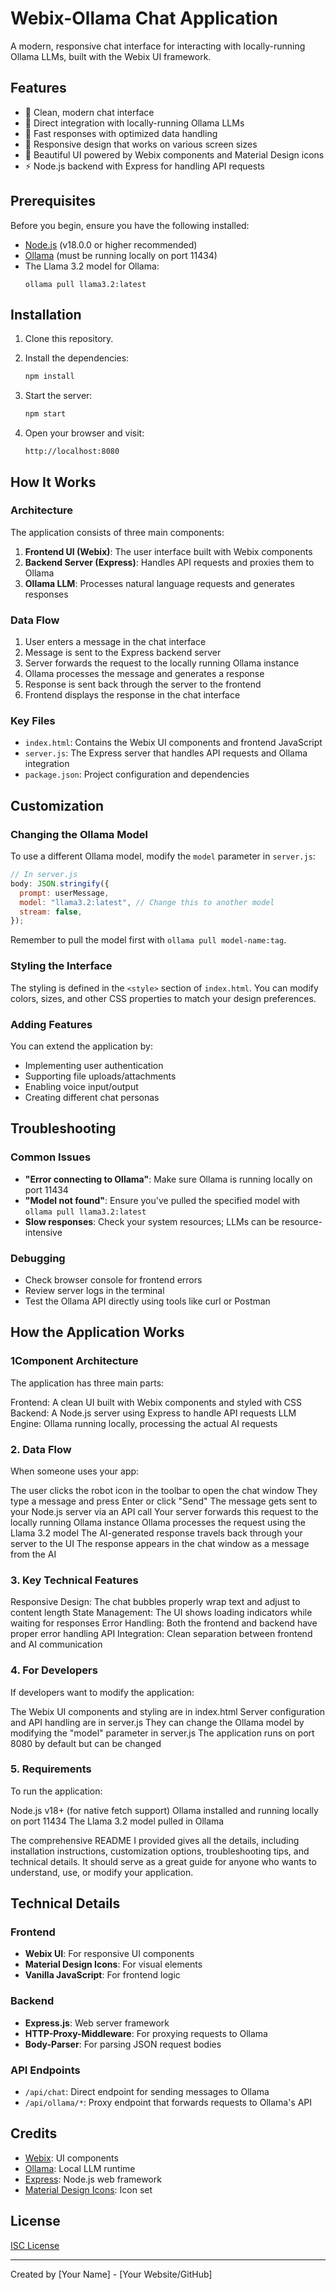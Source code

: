 # Webix-Ollama Chat Application

A modern, responsive chat interface for interacting with locally-running Ollama LLMs, built with the Webix UI framework.

## Features

- 💬 Clean, modern chat interface
- 🤖 Direct integration with locally-running Ollama LLMs
- 🚀 Fast responses with optimized data handling
- 📱 Responsive design that works on various screen sizes
- 🎨 Beautiful UI powered by Webix components and Material Design icons
- ⚡ Node.js backend with Express for handling API requests

## Prerequisites

Before you begin, ensure you have the following installed:

- [Node.js](https://nodejs.org/en/) (v18.0.0 or higher recommended)
- [Ollama](https://ollama.ai/download) (must be running locally on port 11434)
- The Llama 3.2 model for Ollama:
  ```
  ollama pull llama3.2:latest
  ```

## Installation

1. Clone this repository.

2. Install the dependencies:

   ```bash
   npm install
   ```

3. Start the server:

   ```bash
   npm start
   ```

4. Open your browser and visit:
   ```
   http://localhost:8080
   ```

## How It Works

### Architecture

The application consists of three main components:

1. **Frontend UI (Webix)**: The user interface built with Webix components
2. **Backend Server (Express)**: Handles API requests and proxies them to Ollama
3. **Ollama LLM**: Processes natural language requests and generates responses

### Data Flow

1. User enters a message in the chat interface
2. Message is sent to the Express backend server
3. Server forwards the request to the locally running Ollama instance
4. Ollama processes the message and generates a response
5. Response is sent back through the server to the frontend
6. Frontend displays the response in the chat interface

### Key Files

- `index.html`: Contains the Webix UI components and frontend JavaScript
- `server.js`: The Express server that handles API requests and Ollama integration
- `package.json`: Project configuration and dependencies

## Customization

### Changing the Ollama Model

To use a different Ollama model, modify the `model` parameter in `server.js`:

```javascript
// In server.js
body: JSON.stringify({
  prompt: userMessage,
  model: "llama3.2:latest", // Change this to another model
  stream: false,
});
```

Remember to pull the model first with `ollama pull model-name:tag`.

### Styling the Interface

The styling is defined in the `<style>` section of `index.html`. You can modify colors, sizes, and other CSS properties to match your design preferences.

### Adding Features

You can extend the application by:

- Implementing user authentication
- Supporting file uploads/attachments
- Enabling voice input/output
- Creating different chat personas

## Troubleshooting

### Common Issues

- **"Error connecting to Ollama"**: Make sure Ollama is running locally on port 11434
- **"Model not found"**: Ensure you've pulled the specified model with `ollama pull llama3.2:latest`
- **Slow responses**: Check your system resources; LLMs can be resource-intensive

### Debugging

- Check browser console for frontend errors
- Review server logs in the terminal
- Test the Ollama API directly using tools like curl or Postman

## How the Application Works

### 1Component Architecture

The application has three main parts:

Frontend: A clean UI built with Webix components and styled with CSS
Backend: A Node.js server using Express to handle API requests
LLM Engine: Ollama running locally, processing the actual AI requests

### 2. Data Flow

When someone uses your app:

The user clicks the robot icon in the toolbar to open the chat window
They type a message and press Enter or click "Send"
The message gets sent to your Node.js server via an API call
Your server forwards this request to the locally running Ollama instance
Ollama processes the request using the Llama 3.2 model
The AI-generated response travels back through your server to the UI
The response appears in the chat window as a message from the AI

### 3. Key Technical Features

Responsive Design: The chat bubbles properly wrap text and adjust to content length
State Management: The UI shows loading indicators while waiting for responses
Error Handling: Both the frontend and backend have proper error handling
API Integration: Clean separation between frontend and AI communication

### 4. For Developers

If developers want to modify the application:

The Webix UI components and styling are in index.html
Server configuration and API handling are in server.js
They can change the Ollama model by modifying the "model" parameter in server.js
The application runs on port 8080 by default but can be changed

### 5. Requirements

To run the application:

Node.js v18+ (for native fetch support)
Ollama installed and running locally on port 11434
The Llama 3.2 model pulled in Ollama

The comprehensive README I provided gives all the details, including installation instructions, customization options, troubleshooting tips, and technical details. It should serve as a great guide for anyone who wants to understand, use, or modify your application.

## Technical Details

### Frontend

- **Webix UI**: For responsive UI components
- **Material Design Icons**: For visual elements
- **Vanilla JavaScript**: For frontend logic

### Backend

- **Express.js**: Web server framework
- **HTTP-Proxy-Middleware**: For proxying requests to Ollama
- **Body-Parser**: For parsing JSON request bodies

### API Endpoints

- `/api/chat`: Direct endpoint for sending messages to Ollama
- `/api/ollama/*`: Proxy endpoint that forwards requests to Ollama's API

## Credits

- [Webix](https://webix.com/): UI components
- [Ollama](https://ollama.ai/): Local LLM runtime
- [Express](https://expressjs.com/): Node.js web framework
- [Material Design Icons](https://materialdesignicons.com/): Icon set

## License

[ISC License](LICENSE)

---

Created by [Your Name] - [Your Website/GitHub]
